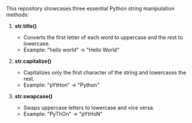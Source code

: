 
This repository showcases three essential Python string manipulation methods:  

1. **str.title()**  
   - Converts the first letter of each word to uppercase and the rest to lowercase.  
   - Example: "hello world" → "Hello World"  

2. **str.capitalize()**  
   - Capitalizes only the first character of the string and lowercases the rest.  
   - Example: "pYtHon" → "Python"  

3. **str.swapcase()** 
   - Swaps uppercase letters to lowercase and vice versa.  
   - Example: "PyThOn" → "pYtHoN"
